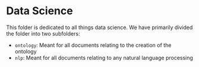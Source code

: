 # Data Science

This folder is dedicated to all things data science. We have primarily divided the folder into two subfolders:

- `ontology`: Meant for all documents relating to the creation of the ontology
- `nlp`: Meant for all documents relating to any natural language processing
